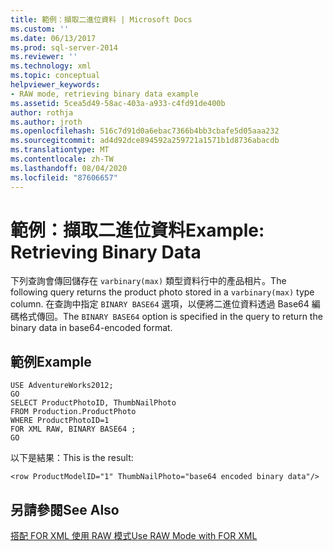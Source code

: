 ```yaml
---
title: 範例：擷取二進位資料 | Microsoft Docs
ms.custom: ''
ms.date: 06/13/2017
ms.prod: sql-server-2014
ms.reviewer: ''
ms.technology: xml
ms.topic: conceptual
helpviewer_keywords:
- RAW mode, retrieving binary data example
ms.assetid: 5cea5d49-58ac-403a-a933-c4fd91de400b
author: rothja
ms.author: jroth
ms.openlocfilehash: 516c7d91d0a6ebac7366b4bb3cbafe5d05aaa232
ms.sourcegitcommit: ad4d92dce894592a259721a1571b1d8736abacdb
ms.translationtype: MT
ms.contentlocale: zh-TW
ms.lasthandoff: 08/04/2020
ms.locfileid: "87606657"
---
```

# <a name="example-retrieving-binary-data"></a><span data-ttu-id="45ff5-102">範例：擷取二進位資料</span><span class="sxs-lookup"><span data-stu-id="45ff5-102">Example: Retrieving Binary Data</span></span>
  <span data-ttu-id="45ff5-103">下列查詢會傳回儲存在 `varbinary(max)` 類型資料行中的產品相片。</span><span class="sxs-lookup"><span data-stu-id="45ff5-103">The following query returns the product photo stored in a `varbinary(max)` type column.</span></span> <span data-ttu-id="45ff5-104">在查詢中指定 `BINARY BASE64` 選項，以便將二進位資料透過 Base64 編碼格式傳回。</span><span class="sxs-lookup"><span data-stu-id="45ff5-104">The `BINARY BASE64` option is specified in the query to return the binary data in base64-encoded format.</span></span>  
  
## <a name="example"></a><span data-ttu-id="45ff5-105">範例</span><span class="sxs-lookup"><span data-stu-id="45ff5-105">Example</span></span>  
  
```  
USE AdventureWorks2012;  
GO  
SELECT ProductPhotoID, ThumbNailPhoto  
FROM Production.ProductPhoto  
WHERE ProductPhotoID=1  
FOR XML RAW, BINARY BASE64 ;  
GO  
```  
  
 <span data-ttu-id="45ff5-106">以下是結果：</span><span class="sxs-lookup"><span data-stu-id="45ff5-106">This is the result:</span></span>  
  
```  
<row ProductModelID="1" ThumbNailPhoto="base64 encoded binary data"/>  
```  
  
## <a name="see-also"></a><span data-ttu-id="45ff5-107">另請參閱</span><span class="sxs-lookup"><span data-stu-id="45ff5-107">See Also</span></span>  
 [<span data-ttu-id="45ff5-108">搭配 FOR XML 使用 RAW 模式</span><span class="sxs-lookup"><span data-stu-id="45ff5-108">Use RAW Mode with FOR XML</span></span>](use-raw-mode-with-for-xml.md)  
  
  
